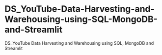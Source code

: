 # DS_YouTube-Data-Harvesting-and-Warehousing-using-SQL-MongoDB-and-Streamlit
DS_YouTube Data Harvesting and Warehousing using SQL, MongoDB and Streamlit
